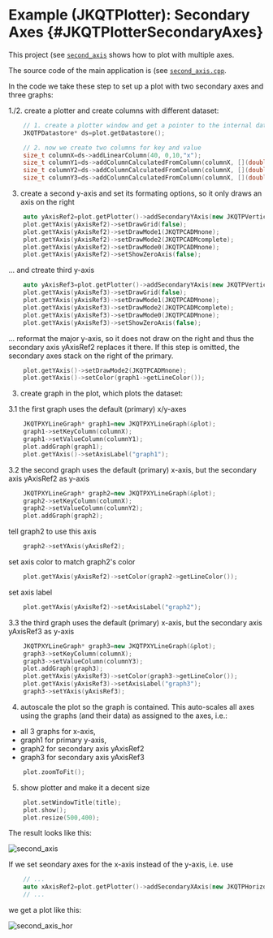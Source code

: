 # Example (JKQTPlotter): Secondary Axes {#JKQTPlotterSecondaryAxes}

This project (see [`second_axis`](https://github.com/jkriege2/JKQtPlotter/tree/master/examples/second_axis) shows how to plot with multiple axes.

The source code of the main application is (see [`second_axis.cpp`](https://github.com/jkriege2/JKQtPlotter/tree/master/examples/second_axis/second_axis.cpp).

In the code we take these step to set up a plot with two secondary axes and three graphs:


1./2. create a plotter and create columns with different dataset:

```.cpp
    // 1. create a plotter window and get a pointer to the internal datastore (for convenience)
    JKQTPDatastore* ds=plot.getDatastore();

    // 2. now we create two columns for key and value
    size_t columnX=ds->addLinearColumn(40, 0,10,"x");
    size_t columnY1=ds->addColumnCalculatedFromColumn(columnX, [](double x) { return x; }, "y1");
    size_t columnY2=ds->addColumnCalculatedFromColumn(columnX, [](double x) { return cos(x); }, "y2");
    size_t columnY3=ds->addColumnCalculatedFromColumn(columnX, [](double x) { return x*x; }, "y3");
```

3. create a second y-axis and set its formating options, so it only draws an axis on the right

```.cpp
    auto yAxisRef2=plot.getPlotter()->addSecondaryYAxis(new JKQTPVerticalAxis(plot.getPlotter(), JKQTPPrimaryAxis));
    plot.getYAxis(yAxisRef2)->setDrawGrid(false);
    plot.getYAxis(yAxisRef2)->setDrawMode1(JKQTPCADMnone);
    plot.getYAxis(yAxisRef2)->setDrawMode2(JKQTPCADMcomplete);
    plot.getYAxis(yAxisRef2)->setDrawMode0(JKQTPCADMnone);
    plot.getYAxis(yAxisRef2)->setShowZeroAxis(false);
```

... and ctreate third y-axis

```.cpp
    auto yAxisRef3=plot.getPlotter()->addSecondaryYAxis(new JKQTPVerticalAxis(plot.getPlotter(), JKQTPPrimaryAxis));
    plot.getYAxis(yAxisRef3)->setDrawGrid(false);
    plot.getYAxis(yAxisRef3)->setDrawMode1(JKQTPCADMnone);
    plot.getYAxis(yAxisRef3)->setDrawMode2(JKQTPCADMcomplete);
    plot.getYAxis(yAxisRef3)->setDrawMode0(JKQTPCADMnone);
    plot.getYAxis(yAxisRef3)->setShowZeroAxis(false);
```

... reformat the major y-axis, so it does not draw on the right and thus the secondary axis yAxisRef2 replaces it there. If this step is omitted, the secondary axes stack on the right of the primary.

```.cpp
    plot.getYAxis()->setDrawMode2(JKQTPCADMnone);
    plot.getYAxis()->setColor(graph1->getLineColor());
```

3. create graph in the plot, which plots the dataset:

3.1 the first graph uses the default (primary) x/y-axes

```.cpp
    JKQTPXYLineGraph* graph1=new JKQTPXYLineGraph(&plot);
    graph1->setKeyColumn(columnX);
    graph1->setValueColumn(columnY1);
    plot.addGraph(graph1);
    plot.getYAxis()->setAxisLabel("graph1");
```

3.2 the second graph uses the default (primary) x-axis, but the secondary axis yAxisRef2 as y-axis

```.cpp
    JKQTPXYLineGraph* graph2=new JKQTPXYLineGraph(&plot);
    graph2->setKeyColumn(columnX);
    graph2->setValueColumn(columnY2);
    plot.addGraph(graph2);
```

tell graph2 to use this axis

```.cpp
    graph2->setYAxis(yAxisRef2);
```

set axis color to match graph2's color

```.cpp
    plot.getYAxis(yAxisRef2)->setColor(graph2->getLineColor());
```

set axis label

```.cpp
    plot.getYAxis(yAxisRef2)->setAxisLabel("graph2");
```

3.3 the third graph uses the default (primary) x-axis, but the secondary axis yAxisRef3 as y-axis

```.cpp
    JKQTPXYLineGraph* graph3=new JKQTPXYLineGraph(&plot);
    graph3->setKeyColumn(columnX);
    graph3->setValueColumn(columnY3);
    plot.addGraph(graph3);
    plot.getYAxis(yAxisRef3)->setColor(graph3->getLineColor());
    plot.getYAxis(yAxisRef3)->setAxisLabel("graph3");
    graph3->setYAxis(yAxisRef3);


```

4. autoscale the plot so the graph is contained. This auto-scales all axes using the graphs (and their data) as assigned to the axes, i.e.:
- all 3 graphs for x-axis, 
- graph1 for primary y-axis, 
- graph2 for secondary axis yAxisRef2
- graph3 for secondary axis yAxisRef3

```.cpp
    plot.zoomToFit();
```

5. show plotter and make it a decent size

```.cpp
    plot.setWindowTitle(title);
    plot.show();
    plot.resize(500,400);
```


The result looks like this:

![second_axis](https://raw.githubusercontent.com/jkriege2/JKQtPlotter/master/screenshots/second_axis.png)

If we set seondary axes for the x-axis instead of the y-axis, i.e. use 
```.cpp
    // ...
    auto xAxisRef2=plot.getPlotter()->addSecondaryXAxis(new JKQTPHorizontalAxis(plot.getPlotter(), JKQTPPrimaryAxis));
    // ...
```
we get a plot like this:

![second_axis_hor](https://raw.githubusercontent.com/jkriege2/JKQtPlotter/master/screenshots/second_axis_hor.png)

